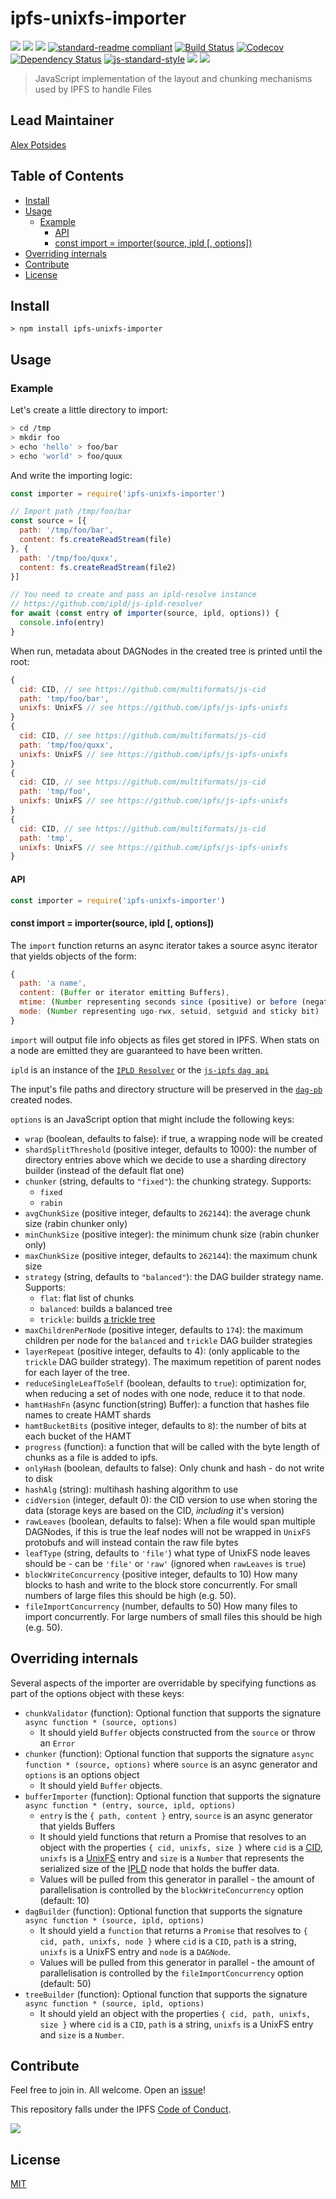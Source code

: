 # ipfs-unixfs-importer <!-- omit in toc -->

[![](https://img.shields.io/badge/made%20by-Protocol%20Labs-blue.svg?style=flat-square)](http://ipn.io)
[![](https://img.shields.io/badge/project-IPFS-blue.svg?style=flat-square)](http://ipfs.io/)
[![](https://img.shields.io/badge/freenode-%23ipfs-blue.svg?style=flat-square)](http://webchat.freenode.net/?channels=%23ipfs)
[![standard-readme compliant](https://img.shields.io/badge/standard--readme-OK-green.svg?style=flat-square)](https://github.com/RichardLitt/standard-readme)
[![Build Status](https://flat.badgen.net/travis/ipfs/js-ipfs-unixfs-importer)](https://travis-ci.com/ipfs/js-ipfs-unixfs-importer)
[![Codecov](https://codecov.io/gh/ipfs/js-ipfs-unixfs-importer/branch/master/graph/badge.svg)](https://codecov.io/gh/ipfs/js-ipfs-unixfs-importer)
[![Dependency Status](https://david-dm.org/ipfs/js-ipfs-unixfs-importer.svg?style=flat-square)](https://david-dm.org/ipfs/js-ipfs-unixfs-importer)
[![js-standard-style](https://img.shields.io/badge/code%20style-standard-brightgreen.svg?style=flat-square)](https://github.com/feross/standard)
![](https://img.shields.io/badge/npm-%3E%3D3.0.0-orange.svg?style=flat-square)
![](https://img.shields.io/badge/Node.js-%3E%3D8.0.0-orange.svg?style=flat-square)

> JavaScript implementation of the layout and chunking mechanisms used by IPFS to handle Files

## Lead Maintainer <!-- omit in toc -->

[Alex Potsides](https://github.com/achingbrain)

## Table of Contents <!-- omit in toc -->

- [Install](#install)
- [Usage](#usage)
  - [Example](#example)
    - [API](#api)
    - [const import = importer(source, ipld [, options])](#const-import--importersource-ipld--options)
- [Overriding internals](#overriding-internals)
- [Contribute](#contribute)
- [License](#license)

## Install

```
> npm install ipfs-unixfs-importer
```

## Usage

### Example

Let's create a little directory to import:

```sh
> cd /tmp
> mkdir foo
> echo 'hello' > foo/bar
> echo 'world' > foo/quux
```

And write the importing logic:

```js
const importer = require('ipfs-unixfs-importer')

// Import path /tmp/foo/bar
const source = [{
  path: '/tmp/foo/bar',
  content: fs.createReadStream(file)
}, {
  path: '/tmp/foo/quxx',
  content: fs.createReadStream(file2)
}]

// You need to create and pass an ipld-resolve instance
// https://github.com/ipld/js-ipld-resolver
for await (const entry of importer(source, ipld, options)) {
  console.info(entry)
}
```

When run, metadata about DAGNodes in the created tree is printed until the root:

```js
{
  cid: CID, // see https://github.com/multiformats/js-cid
  path: 'tmp/foo/bar',
  unixfs: UnixFS // see https://github.com/ipfs/js-ipfs-unixfs
}
{
  cid: CID, // see https://github.com/multiformats/js-cid
  path: 'tmp/foo/quxx',
  unixfs: UnixFS // see https://github.com/ipfs/js-ipfs-unixfs
}
{
  cid: CID, // see https://github.com/multiformats/js-cid
  path: 'tmp/foo',
  unixfs: UnixFS // see https://github.com/ipfs/js-ipfs-unixfs
}
{
  cid: CID, // see https://github.com/multiformats/js-cid
  path: 'tmp',
  unixfs: UnixFS // see https://github.com/ipfs/js-ipfs-unixfs
}
```

#### API

```js
const importer = require('ipfs-unixfs-importer')
```

#### const import = importer(source, ipld [, options])

The `import` function returns an async iterator takes a source async iterator that yields objects of the form:

```js
{
  path: 'a name',
  content: (Buffer or iterator emitting Buffers),
  mtime: (Number representing seconds since (positive) or before (negative) the Unix Epoch),
  mode: (Number representing ugo-rwx, setuid, setguid and sticky bit)
}
```

`import` will output file info objects as files get stored in IPFS. When stats on a node are emitted they are guaranteed to have been written.

`ipld` is an instance of the [`IPLD Resolver`](https://github.com/ipld/js-ipld-resolver) or the [`js-ipfs` `dag api`](https://github.com/ipfs/interface-ipfs-core/blob/master/SPEC/DAG.md)

The input's file paths and directory structure will be preserved in the [`dag-pb`](https://github.com/ipld/js-ipld-dag-pb) created nodes.

`options` is an JavaScript option that might include the following keys:

- `wrap` (boolean, defaults to false): if true, a wrapping node will be created
- `shardSplitThreshold` (positive integer, defaults to 1000): the number of directory entries above which we decide to use a sharding directory builder (instead of the default flat one)
- `chunker` (string, defaults to `"fixed"`): the chunking strategy. Supports:
  - `fixed`
  - `rabin`
- `avgChunkSize` (positive integer, defaults to `262144`): the average chunk size (rabin chunker only)
- `minChunkSize` (positive integer): the minimum chunk size (rabin chunker only)
- `maxChunkSize` (positive integer, defaults to `262144`): the maximum chunk size
- `strategy` (string, defaults to `"balanced"`): the DAG builder strategy name. Supports:
  - `flat`: flat list of chunks
  - `balanced`: builds a balanced tree
  - `trickle`: builds [a trickle tree](https://github.com/ipfs/specs/pull/57#issuecomment-265205384)
- `maxChildrenPerNode` (positive integer, defaults to `174`): the maximum children per node for the `balanced` and `trickle` DAG builder strategies
- `layerRepeat` (positive integer, defaults to 4): (only applicable to the `trickle` DAG builder strategy). The maximum repetition of parent nodes for each layer of the tree.
- `reduceSingleLeafToSelf` (boolean, defaults to `true`): optimization for, when reducing a set of nodes with one node, reduce it to that node.
- `hamtHashFn` (async function(string) Buffer): a function that hashes file names to create HAMT shards
- `hamtBucketBits` (positive integer, defaults to `8`): the number of bits at each bucket of the HAMT
- `progress` (function): a function that will be called with the byte length of chunks as a file is added to ipfs.
- `onlyHash` (boolean, defaults to false): Only chunk and hash - do not write to disk
- `hashAlg` (string): multihash hashing algorithm to use
- `cidVersion` (integer, default 0): the CID version to use when storing the data (storage keys are based on the CID, _including_ it's version)
- `rawLeaves` (boolean, defaults to false): When a file would span multiple DAGNodes, if this is true the leaf nodes will not be wrapped in `UnixFS` protobufs and will instead contain the raw file bytes
- `leafType` (string, defaults to `'file'`) what type of UnixFS node leaves should be - can be `'file'` or `'raw'` (ignored when `rawLeaves` is `true`)
- `blockWriteConcurrency` (positive integer, defaults to 10) How many blocks to hash and write to the block store concurrently. For small numbers of large files this should be high (e.g. 50).
- `fileImportConcurrency` (number, defaults to 50) How many files to import concurrently. For large numbers of small files this should be high (e.g. 50).

## Overriding internals

Several aspects of the importer are overridable by specifying functions as part of the options object with these keys:

- `chunkValidator` (function): Optional function that supports the signature `async function * (source, options)`
  - It should yield `Buffer` objects constructed from the `source` or throw an `Error`
- `chunker` (function): Optional function that supports the signature `async function * (source, options)` where `source` is an async generator and `options` is an options object
  - It should yield `Buffer` objects.
- `bufferImporter` (function): Optional function that supports the signature `async function * (entry, source, ipld, options)`
  - `entry` is the `{ path, content }` entry, `source` is an async generator that yields Buffers
  - It should yield functions that return a Promise that resolves to an object with the properties `{ cid, unixfs, size }` where `cid` is a [CID], `unixfs` is a [UnixFS] entry and `size` is a `Number` that represents the serialized size of the [IPLD] node that holds the buffer data.
  - Values will be pulled from this generator in parallel - the amount of parallelisation is controlled by the `blockWriteConcurrency` option (default: 10)
- `dagBuilder` (function): Optional function that supports the signature `async function * (source, ipld, options)`
  - It should yield a `function` that returns a `Promise` that resolves to `{ cid, path, unixfs, node }` where `cid` is a `CID`, `path` is a string, `unixfs` is a UnixFS entry and `node` is a `DAGNode`.
  - Values will be pulled from this generator in parallel - the amount of parallelisation is controlled by the `fileImportConcurrency` option (default: 50)
- `treeBuilder` (function): Optional function that supports the signature `async function * (source, ipld, options)`
  - It should yield an object with the properties `{ cid, path, unixfs, size }` where `cid` is a `CID`, `path` is a string, `unixfs` is a UnixFS entry and `size` is a `Number`.

[ipld-resolver instance]: https://github.com/ipld/js-ipld-resolver
[UnixFS]: https://github.com/ipfs/specs/tree/master/unixfs
[IPLD]: https://github.com/ipld/js-ipld
[CID]: https://github.com/multiformats/js-cid

## Contribute

Feel free to join in. All welcome. Open an [issue](https://github.com/ipfs/js-ipfs-unixfs-importer/issues)!

This repository falls under the IPFS [Code of Conduct](https://github.com/ipfs/community/blob/master/code-of-conduct.md).

[![](https://cdn.rawgit.com/jbenet/contribute-ipfs-gif/master/img/contribute.gif)](https://github.com/ipfs/community/blob/master/contributing.md)

## License

[MIT](LICENSE)
